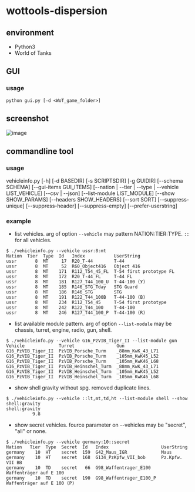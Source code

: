 # wottools-dispersion
## environment
+ Python3
+ World of Tanks

## GUI
### usage

`python gui.py [-d <WoT_game_folder>]`

## screenshot
![image](https://user-images.githubusercontent.com/11075065/36062614-3dbf6e8e-0eb3-11e8-97bc-133baef1d1df.png)

## commandline tool
### usage

vehicleinfo.py [-h] [-d BASEDIR] [-s SCRIPTSDIR] [-g GUIDIR]
                      [--schema SCHEMA] [--gui-items GUI_ITEMS]
                      [--nation | --tier | --type | --vehicle LIST_VEHICLE]
                      [--csv | --json] [--list-module LIST_MODULE]
                      [--show SHOW_PARAMS] [--headers SHOW_HEADERS]
                      [--sort SORT] [--suppress-unique] [--suppress-header]
                      [--suppress-empty] [--prefer-userstring]


### example

+ list vehicles.  arg of option `--vehicle` may pattern NATION:TIER:TYPE.
`::` for all vehicles.

```
$ ./vehicleinfo.py --vehicle ussr:8:mt
Nation  Tier  Type  Id   Index           UserString
ussr       8  MT     17  R20_T-44        T-44
ussr       8  MT     52  R60_Object416   Object 416
ussr       8  MT    171  R112_T54_45_FL  T-54 first prototype FL
ussr       8  MT    172  R20_T-44_FL     T-44 FL
ussr       8  MT    181  R127_T44_100_U  Т-44-100 (У)
ussr       8  MT    185  R146_STG_Tday   STG Guard
ussr       8  MT    186  R146_STG        STG
ussr       8  MT    191  R122_T44_100B   T-44-100 (B)
ussr       8  MT    234  R112_T54_45     T-54 first prototype
ussr       8  MT    242  R122_T44_100    Т-44-100
ussr       8  MT    246  R127_T44_100_P  T-44-100 (R)
```

+ list available module pattern.  arg of option `--list-module` may be chassis, turret, engine, radio, gun, shell.

```
$ ./vehicleinfo.py --vehicle G16_PzVIB_Tiger_II --list-module gun
Vehicle             Turret                Gun
G16_PzVIB_Tiger_II  PzVIB_Porsche_Turm    _88mm_KwK_43_L71
G16_PzVIB_Tiger_II  PzVIB_Porsche_Turm    _105mm_KwK45_L52
G16_PzVIB_Tiger_II  PzVIB_Porsche_Turm    _105mm_KwK46_L68
G16_PzVIB_Tiger_II  PzVIB_Heinschel_Turm  _88mm_KwK_43_L71
G16_PzVIB_Tiger_II  PzVIB_Heinschel_Turm  _105mm_KwK45_L52
G16_PzVIB_Tiger_II  PzVIB_Heinschel_Turm  _105mm_KwK46_L68
```

+ show shell gravity without spg.  removed duplicate lines.

```
$ ./vehicleinfo.py --vehicle ::lt,mt,td,ht --list-module shell --show shell:gravity
shell:gravity
          9.8
```

+ show secret vehicles.  fource parameter on --vehicles may be "secret", "all" or none.

```
$ ./vehicleinfo.py --vehicle germany:10::secret
Nation   Tier  Type  Secret  Id   Index                    UserString
germany    10  HT    secret  159  G42_Maus_IGR             Maus
germany    10  HT    secret  168  G134_PzKpfw_VII_bob      Pz.Kpfw. VII BB
germany    10  TD    secret   66  G98_Waffentrager_E100    Waffenträger auf E 100
germany    10  TD    secret  190  G98_Waffentrager_E100_P  Waffenträger auf E 100 (P)
```
